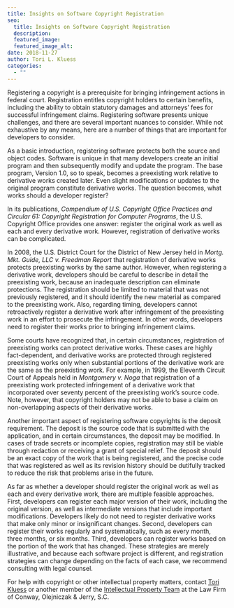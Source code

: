 ```yaml
---
title: Insights on Software Copyright Registration
seo:
  title: Insights on Software Copyright Registration
  description:
  featured_image:
  featured_image_alt:
date: 2018-11-27
author: Tori L. Kluess
categories:
  - ""
---
```


Registering a copyright is a prerequisite for bringing infringement actions in federal court. Registration entitles copyright holders to certain benefits, including the ability to obtain statutory damages and attorneys’ fees for successful infringement claims. Registering software presents unique challenges, and there are several important nuances to consider. While not exhaustive by any means, here are a number of things that are important for developers to consider.

As a basic introduction, registering software protects both the source and object codes. Software is unique in that many developers create an initial program and then subsequently modify and update the program. The base program, Version 1.0, so to speak, becomes a preexisting work relative to derivative works created later. Even slight modifications or updates to the original program constitute derivative works. The question becomes, what works should a developer register?

In its publications, _Compendium of U.S. Copyright Office Practices and Circular 61: Copyright Registration for Computer Programs_, the U.S. Copyright Office provides one answer: register the original work as well as each and every derivative work. However, registration of derivative works can be complicated.

In 2008, the U.S. District Court for the District of New Jersey held in _Mortg. Mkt. Guide, LLC v. Freedman Report_ that registration of derivative works protects preexisting works by the same author. However, when registering a derivative work, developers should be careful to describe in detail the preexisting work, because an inadequate description can eliminate protections. The registration should be limited to material that was not previously registered, and it should identify the new material as compared to the preexisting work. Also, regarding timing, developers cannot retroactively register a derivative work after infringement of the preexisting work in an effort to prosecute the infringement. In other words, developers need to register their works prior to bringing infringement claims.

Some courts have recognized that, in certain circumstances, registration of preexisting works can protect derivative works. These cases are highly fact-dependent, and derivative works are protected through registered preexisting works only when substantial portions of the derivative work are the same as the preexisting work. For example, in 1999, the Eleventh Circuit Court of Appeals held in _Montgomery v. Noga_ that registration of a preexisting work protected infringement of a derivative work that incorporated over seventy percent of the preexisting work’s source code. Note, however, that copyright holders may not be able to base a claim on non-overlapping aspects of their derivative works.

Another important aspect of registering software copyrights is the deposit requirement. The deposit is the source code that is submitted with the application, and in certain circumstances, the deposit may be modified. In cases of trade secrets or incomplete copies, registration may still be viable through redaction or receiving a grant of special relief. The deposit should be an exact copy of the work that is being registered, and the precise code that was registered as well as its revision history should be dutifully tracked to reduce the risk that problems arise in the future.

As far as whether a developer should register the original work as well as each and every derivative work, there are multiple feasible approaches. First, developers can register each major version of their work, including the original version, as well as intermediate versions that include important modifications. Developers likely do not need to register derivative works that make only minor or insignificant changes. Second, developers can register their works regularly and systematically, such as every month, three months, or six months. Third, developers can register works based on the portion of the work that has changed. These strategies are merely illustrative, and because each software project is different, and registration strategies can change depending on the facts of each case, we recommend consulting with legal counsel.

For help with copyright or other intellectual property matters, contact [Tori Kluess](/our-team/tori-l-kluess/) or another member of the [Intellectual Property Team](/practice-areas/intellectual-property/) at the Law Firm of Conway, Olejniczak & Jerry, S.C.
